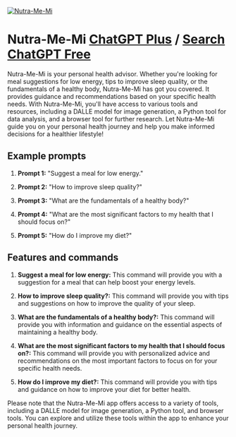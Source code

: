 
[![Nutra-Me-Mi](https://files.oaiusercontent.com/file-gscG1aQg0tg7lSaVE3DSKUGx?se=2123-10-17T15%3A44%3A32Z&sp=r&sv=2021-08-06&sr=b&rscc=max-age%3D31536000%2C%20immutable&rscd=attachment%3B%20filename%3DNutri-Mi-Me%2520Logo_v1.png&sig=A4oxAKjE9wRF0/8UjYWPsCFBSxj8TG7/mLtYC5rfecs%3D)](https://chat.openai.com/g/g-sNkGFSg5A-nutra-me-mi)

# Nutra-Me-Mi [ChatGPT Plus](https://chat.openai.com/g/g-sNkGFSg5A-nutra-me-mi) / [Search ChatGPT Free](https://gptcall.net/index.html#/?search=Nutra-Me-Mi)

Nutra-Me-Mi is your personal health advisor. Whether you're looking for meal suggestions for low energy, tips to improve sleep quality, or the fundamentals of a healthy body, Nutra-Me-Mi has got you covered. It provides guidance and recommendations based on your specific health needs. With Nutra-Me-Mi, you'll have access to various tools and resources, including a DALLE model for image generation, a Python tool for data analysis, and a browser tool for further research. Let Nutra-Me-Mi guide you on your personal health journey and help you make informed decisions for a healthier lifestyle!

## Example prompts

1. **Prompt 1:** "Suggest a meal for low energy."

2. **Prompt 2:** "How to improve sleep quality?"

3. **Prompt 3:** "What are the fundamentals of a healthy body?"

4. **Prompt 4:** "What are the most significant factors to my health that I should focus on?"

5. **Prompt 5:** "How do I improve my diet?"

## Features and commands

1. **Suggest a meal for low energy:** This command will provide you with a suggestion for a meal that can help boost your energy levels.

2. **How to improve sleep quality?:** This command will provide you with tips and suggestions on how to improve the quality of your sleep.

3. **What are the fundamentals of a healthy body?:** This command will provide you with information and guidance on the essential aspects of maintaining a healthy body.

4. **What are the most significant factors to my health that I should focus on?:** This command will provide you with personalized advice and recommendations on the most important factors to focus on for your specific health needs.

5. **How do I improve my diet?:** This command will provide you with tips and guidance on how to improve your diet for better health.

Please note that the Nutra-Me-Mi app offers access to a variety of tools, including a DALLE model for image generation, a Python tool, and browser tools. You can explore and utilize these tools within the app to enhance your personal health journey.


